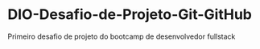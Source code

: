# DIO-Desafio-de-Projeto-Git-GitHub
Primeiro desafio de projeto do bootcamp de desenvolvedor fullstack
